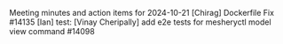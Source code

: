 Meeting minutes and action items for 2024-10-21
[Chirag]  Dockerfile Fix #14135
                    [Ian]  test: 
[Vinay Cheripally] add e2e tests for mesheryctl model view command #14098
